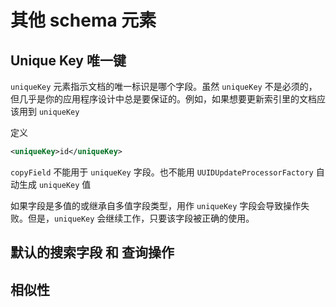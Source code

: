 # 其他 schema 元素

## Unique Key 唯一键

`uniqueKey` 元素指示文档的唯一标识是哪个字段。虽然 `uniqueKey` 不是必须的，但几乎是你的应用程序设计中总是要保证的。例如，如果想要更新索引里的文档应该用到 `uniqueKey` 

定义

```xml
<uniqueKey>id</uniqueKey>
```

`copyField` 不能用于 `uniqueKey` 字段。也不能用 `UUIDUpdateProcessorFactory` 自动生成 `uniqueKey` 值

如果字段是多值的或继承自多值字段类型，用作 `uniqueKey` 字段会导致操作失败。但是，`uniqueKey` 会继续工作，只要该字段被正确的使用。

## 默认的搜索字段 和 查询操作

## 相似性

